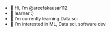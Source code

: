 - 👋 Hi, I’m @areefakausar112
- 👀 learner :) 
- 🌱 I’m currently learning Data sci 
- 💞️ I’m interested in ML, Data sci, software dev 

<!---
areefakausar112/areefakausar112 is a ✨ special ✨ repository because its `README.md` (this file) appears on your GitHub profile.
You can click the Preview link to take a look at your changes.
--->
